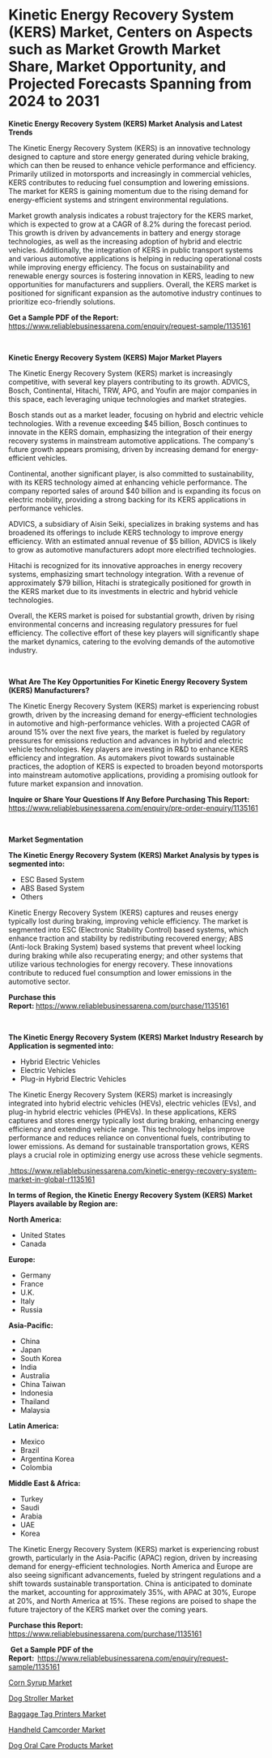 <p><h1>Kinetic Energy Recovery System (KERS) Market, Centers on Aspects such as Market Growth Market Share, Market Opportunity, and Projected Forecasts Spanning from 2024 to 2031</h1></p><p><strong>Kinetic Energy Recovery System (KERS) Market Analysis and Latest Trends</strong></p>
<p><p>The Kinetic Energy Recovery System (KERS) is an innovative technology designed to capture and store energy generated during vehicle braking, which can then be reused to enhance vehicle performance and efficiency. Primarily utilized in motorsports and increasingly in commercial vehicles, KERS contributes to reducing fuel consumption and lowering emissions. The market for KERS is gaining momentum due to the rising demand for energy-efficient systems and stringent environmental regulations.</p><p>Market growth analysis indicates a robust trajectory for the KERS market, which is expected to grow at a CAGR of 8.2% during the forecast period. This growth is driven by advancements in battery and energy storage technologies, as well as the increasing adoption of hybrid and electric vehicles. Additionally, the integration of KERS in public transport systems and various automotive applications is helping in reducing operational costs while improving energy efficiency. The focus on sustainability and renewable energy sources is fostering innovation in KERS, leading to new opportunities for manufacturers and suppliers. Overall, the KERS market is positioned for significant expansion as the automotive industry continues to prioritize eco-friendly solutions.</p></p>
<p><strong>Get a Sample PDF of the Report:&nbsp;</strong> <a href="https://www.reliablebusinessarena.com/enquiry/request-sample/1135161?utm_campaign=1464&utm_medium=2&utm_source=Github&utm_content=ia&utm_term=09102024&utm_id=kinetic-energy-recovery-system-kers">https://www.reliablebusinessarena.com/enquiry/request-sample/1135161</a></p>
<p>&nbsp;</p>
<p><strong>Kinetic Energy Recovery System (KERS) Major Market Players</strong></p>
<p><p>The Kinetic Energy Recovery System (KERS) market is increasingly competitive, with several key players contributing to its growth. ADVICS, Bosch, Continental, Hitachi, TRW, APG, and Youfin are major companies in this space, each leveraging unique technologies and market strategies.</p><p>Bosch stands out as a market leader, focusing on hybrid and electric vehicle technologies. With a revenue exceeding $45 billion, Bosch continues to innovate in the KERS domain, emphasizing the integration of their energy recovery systems in mainstream automotive applications. The company's future growth appears promising, driven by increasing demand for energy-efficient vehicles.</p><p>Continental, another significant player, is also committed to sustainability, with its KERS technology aimed at enhancing vehicle performance. The company reported sales of around $40 billion and is expanding its focus on electric mobility, providing a strong backing for its KERS applications in performance vehicles.</p><p>ADVICS, a subsidiary of Aisin Seiki, specializes in braking systems and has broadened its offerings to include KERS technology to improve energy efficiency. With an estimated annual revenue of $5 billion, ADVICS is likely to grow as automotive manufacturers adopt more electrified technologies.</p><p>Hitachi is recognized for its innovative approaches in energy recovery systems, emphasizing smart technology integration. With a revenue of approximately $79 billion, Hitachi is strategically positioned for growth in the KERS market due to its investments in electric and hybrid vehicle technologies.</p><p>Overall, the KERS market is poised for substantial growth, driven by rising environmental concerns and increasing regulatory pressures for fuel efficiency. The collective effort of these key players will significantly shape the market dynamics, catering to the evolving demands of the automotive industry.</p></p>
<p>&nbsp;</p>
<p><strong>What Are The Key Opportunities For Kinetic Energy Recovery System (KERS) Manufacturers?</strong></p>
<p><p>The Kinetic Energy Recovery System (KERS) market is experiencing robust growth, driven by the increasing demand for energy-efficient technologies in automotive and high-performance vehicles. With a projected CAGR of around 15% over the next five years, the market is fueled by regulatory pressures for emissions reduction and advances in hybrid and electric vehicle technologies. Key players are investing in R&D to enhance KERS efficiency and integration. As automakers pivot towards sustainable practices, the adoption of KERS is expected to broaden beyond motorsports into mainstream automotive applications, providing a promising outlook for future market expansion and innovation.</p></p>
<p><strong>Inquire or Share Your Questions If Any Before Purchasing This Report:</strong> <a href="https://www.reliablebusinessarena.com/enquiry/pre-order-enquiry/1135161?utm_campaign=1464&utm_medium=2&utm_source=Github&utm_content=ia&utm_term=09102024&utm_id=kinetic-energy-recovery-system-kers">https://www.reliablebusinessarena.com/enquiry/pre-order-enquiry/1135161</a></p>
<p>&nbsp;</p>
<p><strong>Market Segmentation</strong></p>
<p><strong>The Kinetic Energy Recovery System (KERS) Market Analysis by types is segmented into:</strong></p>
<p><ul><li>ESC Based System</li><li>ABS Based System</li><li>Others</li></ul></p>
<p><p>Kinetic Energy Recovery System (KERS) captures and reuses energy typically lost during braking, improving vehicle efficiency. The market is segmented into ESC (Electronic Stability Control) based systems, which enhance traction and stability by redistributing recovered energy; ABS (Anti-lock Braking System) based systems that prevent wheel locking during braking while also recuperating energy; and other systems that utilize various technologies for energy recovery. These innovations contribute to reduced fuel consumption and lower emissions in the automotive sector.</p></p>
<p><strong>Purchase this Report:&nbsp;</strong><a href="https://www.reliablebusinessarena.com/purchase/1135161?utm_campaign=1464&utm_medium=2&utm_source=Github&utm_content=ia&utm_term=09102024&utm_id=kinetic-energy-recovery-system-kers">https://www.reliablebusinessarena.com/purchase/1135161</a></p>
<p>&nbsp;</p>
<p><strong>The Kinetic Energy Recovery System (KERS) Market Industry Research by Application is segmented into:</strong></p>
<p><ul><li>Hybrid Electric Vehicles</li><li>Electric Vehicles</li><li>Plug-in Hybrid Electric Vehicles</li></ul></p>
<p><p>The Kinetic Energy Recovery System (KERS) market is increasingly integrated into hybrid electric vehicles (HEVs), electric vehicles (EVs), and plug-in hybrid electric vehicles (PHEVs). In these applications, KERS captures and stores energy typically lost during braking, enhancing energy efficiency and extending vehicle range. This technology helps improve performance and reduces reliance on conventional fuels, contributing to lower emissions. As demand for sustainable transportation grows, KERS plays a crucial role in optimizing energy use across these vehicle segments.</p></p>
<p><a href="https://www.reliablebusinessarena.com/kinetic-energy-recovery-system-market-in-global-r1135161?utm_campaign=1464&utm_medium=2&utm_source=Github&utm_content=ia&utm_term=09102024&utm_id=kinetic-energy-recovery-system-kers">&nbsp;https://www.reliablebusinessarena.com/kinetic-energy-recovery-system-market-in-global-r1135161</a></p>
<p><strong>In terms of Region, the Kinetic Energy Recovery System (KERS) Market Players available by Region are:</strong></p>
<p>
    <p> <strong> North America: </strong>
        <ul>
            <li>United States</li>
            <li>Canada</li>
        </ul>
        </p> 
    <p> <strong> Europe: </strong>
        <ul>
            <li>Germany</li>
            <li>France</li>
            <li>U.K.</li>
            <li>Italy</li>
            <li>Russia</li>
        </ul>
        </p> 
    <p> <strong> Asia-Pacific: </strong>
        <ul>
            <li>China</li>
            <li>Japan</li>
            <li>South Korea</li>
            <li>India</li>
            <li>Australia</li>
            <li>China Taiwan</li>
            <li>Indonesia</li>
            <li>Thailand</li>
            <li>Malaysia</li>
        </ul>
        </p> 
    <p> <strong> Latin America: </strong>
        <ul>
            <li>Mexico</li>
            <li>Brazil</li>
            <li>Argentina Korea</li>
            <li>Colombia</li>
        </ul>
        </p> 
    <p> <strong> Middle East & Africa: </strong>
        <ul>
            <li>Turkey</li>
            <li>Saudi</li>
            <li>Arabia</li>
            <li>UAE</li>
            <li>Korea</li>
        </ul>
    </p>
    </p>
<p><p>The Kinetic Energy Recovery System (KERS) market is experiencing robust growth, particularly in the Asia-Pacific (APAC) region, driven by increasing demand for energy-efficient technologies. North America and Europe are also seeing significant advancements, fueled by stringent regulations and a shift towards sustainable transportation. China is anticipated to dominate the market, accounting for approximately 35%, with APAC at 30%, Europe at 20%, and North America at 15%. These regions are poised to shape the future trajectory of the KERS market over the coming years.</p></p>
<p><strong>Purchase this Report: </strong><a href="https://www.reliablebusinessarena.com/purchase/1135161?utm_campaign=1464&utm_medium=2&utm_source=Github&utm_content=ia&utm_term=09102024&utm_id=kinetic-energy-recovery-system-kers">https://www.reliablebusinessarena.com/purchase/1135161</a></p>
<p>&nbsp;<strong>Get a Sample PDF of the Report:&nbsp;&nbsp;</strong><a href="https://www.reliablebusinessarena.com/enquiry/request-sample/1135161?utm_campaign=1464&utm_medium=2&utm_source=Github&utm_content=ia&utm_term=09102024&utm_id=kinetic-energy-recovery-system-kers">https://www.reliablebusinessarena.com/enquiry/request-sample/1135161</a></p>
<p><strong></strong></p>
<p><p><a href="https://issuu.com/reportprime-2/docs/corn-syrup-market-size-2030.pptx_94f5e9f637fa88?utm_campaign=1464&utm_medium=2&utm_source=Github&utm_content=ia&utm_term=09102024&utm_id=kinetic-energy-recovery-system-kers">Corn Syrup Market</a></p><p><a href="https://www.linkedin.com/pulse/market-insights-global-dog-stroller-forecast-innovation-trends-3ex8f?utm_campaign=1464&utm_medium=2&utm_source=Github&utm_content=ia&utm_term=09102024&utm_id=kinetic-energy-recovery-system-kers">Dog Stroller Market</a></p><p><a href="https://www.linkedin.com/pulse/baggage-tag-printers-market-evolution-future-outlook-forecasting-jytwe?utm_campaign=1464&utm_medium=2&utm_source=Github&utm_content=ia&utm_term=09102024&utm_id=kinetic-energy-recovery-system-kers">Baggage Tag Printers Market</a></p><p><a href="https://www.linkedin.com/pulse/handheld-camcorder-landscape-product-spectrum-market-trajectories-ujrlc?utm_campaign=1464&utm_medium=2&utm_source=Github&utm_content=ia&utm_term=09102024&utm_id=kinetic-energy-recovery-system-kers">Handheld Camcorder Market</a></p><p><a href="https://www.linkedin.com/pulse/navigating-global-dog-oral-care-products-market-landscape-ruwsc?utm_campaign=1464&utm_medium=2&utm_source=Github&utm_content=ia&utm_term=09102024&utm_id=kinetic-energy-recovery-system-kers">Dog Oral Care Products Market</a></p></p>